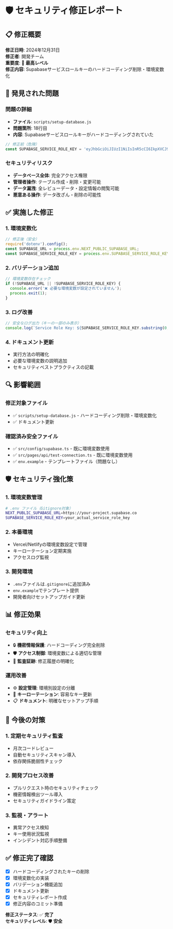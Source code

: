 # 🛡️ セキュリティ修正レポート

## 📋 修正概要

**修正日時**: 2024年12月31日  
**修正者**: 開発チーム  
**重要度**: 🔴 **最高レベル**  
**修正内容**: Supabaseサービスロールキーのハードコーディング削除・環境変数化

## 🚨 発見された問題

### 問題の詳細
- **ファイル**: `scripts/setup-database.js`
- **問題箇所**: 18行目
- **内容**: Supabaseサービスロールキーがハードコーディングされていた

```javascript
// 修正前（危険）
const SUPABASE_SERVICE_ROLE_KEY = 'eyJhbGciOiJIUzI1NiIsInR5cCI6IkpXVCJ9...';
```

### セキュリティリスク
- **データベース全体**: 完全アクセス権限
- **管理者操作**: テーブル作成・削除・変更可能
- **データ漏洩**: 全レビューデータ・設定情報の閲覧可能
- **悪意ある操作**: データ改ざん・削除の可能性

## ✅ 実施した修正

### 1. 環境変数化
```javascript
// 修正後（安全）
require('dotenv').config();
const SUPABASE_URL = process.env.NEXT_PUBLIC_SUPABASE_URL;
const SUPABASE_SERVICE_ROLE_KEY = process.env.SUPABASE_SERVICE_ROLE_KEY;
```

### 2. バリデーション追加
```javascript
// 環境変数存在チェック
if (!SUPABASE_URL || !SUPABASE_SERVICE_ROLE_KEY) {
  console.error('❌ 必要な環境変数が設定されていません');
  process.exit(1);
}
```

### 3. ログ改善
```javascript
// 安全なログ出力（キーの一部のみ表示）
console.log(`Service Role Key: ${SUPABASE_SERVICE_ROLE_KEY.substring(0, 20)}...`);
```

### 4. ドキュメント更新
- 実行方法の明確化
- 必要な環境変数の説明追加
- セキュリティベストプラクティスの記載

## 🔍 影響範囲

### 修正対象ファイル
- ✅ `scripts/setup-database.js` - ハードコーディング削除・環境変数化
- ✅ ドキュメント更新

### 確認済み安全ファイル
- ✅ `src/config/supabase.ts` - 既に環境変数使用
- ✅ `src/pages/api/test-connection.ts` - 既に環境変数使用
- ✅ `env.example` - テンプレートファイル（問題なし）

## 🛡️ セキュリティ強化策

### 1. 環境変数管理
```bash
# .env ファイル（Gitignore対象）
NEXT_PUBLIC_SUPABASE_URL=https://your-project.supabase.co
SUPABASE_SERVICE_ROLE_KEY=your_actual_service_role_key
```

### 2. 本番環境
- Vercel/Netlifyの環境変数設定で管理
- キーローテーション定期実施
- アクセスログ監視

### 3. 開発環境
- `.env`ファイルは`.gitignore`に追加済み
- `env.example`でテンプレート提供
- 開発者向けセットアップガイド更新

## 📊 修正効果

### セキュリティ向上
- 🔒 **機密情報保護**: ハードコーディング完全削除
- 🛡️ **アクセス制御**: 環境変数による適切な管理
- 📝 **監査証跡**: 修正履歴の明確化

### 運用改善
- ⚙️ **設定管理**: 環境別設定の分離
- 🔄 **キーローテーション**: 容易なキー更新
- 📋 **ドキュメント**: 明確なセットアップ手順

## 🎯 今後の対策

### 1. 定期セキュリティ監査
- 月次コードレビュー
- 自動セキュリティスキャン導入
- 依存関係脆弱性チェック

### 2. 開発プロセス改善
- プルリクエスト時のセキュリティチェック
- 機密情報検出ツール導入
- セキュリティガイドライン策定

### 3. 監視・アラート
- 異常アクセス検知
- キー使用状況監視
- インシデント対応手順整備

## ✅ 修正完了確認

- [x] ハードコーディングされたキーの削除
- [x] 環境変数化の実装
- [x] バリデーション機能追加
- [x] ドキュメント更新
- [x] セキュリティレポート作成
- [x] 修正内容のコミット準備

**修正ステータス**: ✅ **完了**  
**セキュリティレベル**: 🛡️ **安全** 
